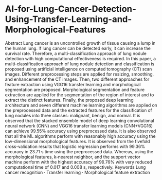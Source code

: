 # AI-for-Lung-Cancer-Detection-Using-Transfer-Learning-and-Morphological-Features

Abstract
Lung cancer is an uncontrolled growth of tissue causing a lump in the human lung.
If lung cancer can be detected early, it can increase the survival rate. Therefore, a
multi-classification approach of lung nodule detection with high computational
effectiveness is required. In this paper, a multi-classification approach of lung nodule detection and classification is proposed using artificial intelligence on computed
tomography (CT) scan images. Different preprocessing steps are applied for resizing, smoothing, and enhancement of the CT images. Then, two different approaches
for feature extraction using VGG16 transfer learning and morphological segmentation are proposed. Morphological segmentation and feature extraction are applied
for the segmentation of the region of interest and to extract the distinct features.
Finally, the proposed deep learning architecture and seven different machine learning algorithms are applied on the preprocessed data and the extracted features for
the classification of lung nodules into three classes: malignant, benign, and normal.
It is observed that the stacked ensemble model of deep learning convolutional neural
network (CNN) and VGG16 transfer learning models (CNN+VGG16) can achieve
99.55% accuracy using preprocessed data. It is also observed that all the ML algorithms perform with reasonably high accuracy using the low-dimensional morphological features. It is observed from the fivefold cross-validation results that logistic
regression performs with 99.36% accuracy in 23.71 s time using the preprocessed
data. Whereas, using the morphological features, k-nearest neighbor, and the support vector machine perform with the highest accuracy of 99.76% with very reduced
computational time of 0.017 and 0.008 s, respectively.
Keywords Lung cancer recognition · Transfer learning · Morphological feature
extraction
